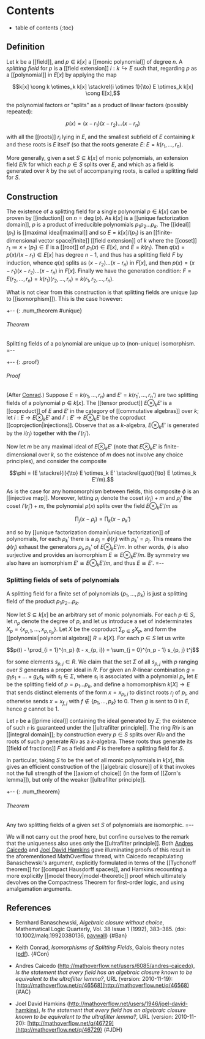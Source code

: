 # Contents # 
* table of contents 
{:toc} 

## Definition 

Let $k$ be a [[field]], and $p \in k[x]$ a [[monic polynomial]] of degree $n$. A _splitting field_ for $p$ is a [[field extension]] $i: k \hookrightarrow E$ such that, regarding $p$ as a [[polynomial]] in $E[x]$ by applying the map 

$$k[x] \cong k \otimes_k k[x] \stackrel{i \otimes 1}{\to} E \otimes_k k[x] \cong E[x],$$ 

the polynomial factors or "splits" as a product of linear factors (possibly repeated): 

$$p(x) = (x - r_1)(x - r_2)\ldots (x - r_n)$$ 

with all the [[roots]] $r_i$ lying in $E$, and the smallest subfield of $E$ containing $k$ and these roots is $E$ itself (so that the roots generate $E$: $E = k(r_1, \ldots, r_n)$. 

More generally, given a set $S \subseteq k[x]$ of monic polynomials, an extension field $E/k$ for which each $p \in S$ splits over $E$, and which as a field is generated over $k$ by the set of accompanying roots, is called a splitting field for $S$. 

## Construction 

The existence of a splitting field for a single polynomial $p \in k[x]$ can be proven by [[induction]] on $n = \deg(p)$. As $k[x]$ is a [[unique factorization domain]], $p$ is a product of irreducible polynomials $p_1 p_2 \ldots p_k$. The [[ideal]] $(p_1)$ is [[maximal ideal|maximal]] and so $E = k[x]/(p_1)$ is an [[finite-dimensional vector space|finite]] [[field extension]] of $k$ where the [[coset]] $r_1 \coloneqq x + (p_1) \in E$ is a [[root]] of $p_1(x) \in E[x]$, and $E = k(r_1)$. Then $q(x) = p(x)/(x - r_1) \in E[x]$ has degree $n-1$, and thus has a splitting field $F$ by induction, whence $q(x)$ splits as $(x - r_2)\ldots (x-r_n)$ in $F[x]$, and then $p(x) = (x - r_1)(x - r_2) \ldots (x - r_n)$ in $F[x]$. Finally we have the generation condition: $F = E(r_2, \ldots, r_n) = k(r_1)(r_2, \ldots, r_n) = k(r_1, r_2, \ldots, r_n).$ 

What is not clear from this construction is that splitting fields are unique (up to [[isomorphism]]). This is the case however: 

+-- {: .num_theorem #unique} 
###### Theorem 
Splitting fields of a polynomial are unique up to (non-unique) isomorphism. 
=-- 

+-- {: .proof} 
###### Proof 
(After [Conrad](#Con).) Suppose $E = k(r_1, \ldots, r_n)$ and $E' = k(r_1', \ldots, r_n')$ are two splitting fields of a polynomial $p \in k[x]$. The [[tensor product]] $E \otimes_k E'$ is a [[coproduct]] of $E$ and $E'$ in the category of [[commutative algebras]] over $k$; let $i: E \to E \otimes_k E'$ and $i': E' \to E \otimes_k E'$ be the coproduct [[coprojection|injections]]. Observe that as a $k$-algebra, $E \otimes_k E'$ is generated by the $i(r_j)$ together with the $i'(r_j')$. 

Now let $m$ be any maximal ideal of $E \otimes_k E'$ (note that $E \otimes_k E'$ is finite-dimensional over $k$, so the existence of $m$ does not involve any choice principles), and consider the composite 

$$\phi = (E \stackrel{i}{\to} E \otimes_k E' \stackrel{quot}{\to} E \otimes_k E'/m).$$ 

As is the case for any homomorphism between fields, this composite $\phi$ is an [[injective map]]. Moreover, letting $\rho_j$ denote the coset $i(r_j) + m$ and $\rho_j'$ the coset $i'(r_j') + m$, the polynomial $p(x)$ splits over the field $E \otimes_k E'/m$ as 

$$\prod_j (x - \rho_j) = \prod_k (x - \rho_k')$$ 

and so by [[unique factorization domain|unique factorization]] of polynomials, for each $\rho_k'$ there is a $\rho_j = \phi(r_j)$ with $\rho_k' = \rho_j$. This means the $\phi(r_j)$ exhaust the generators $\rho_j, \rho_k'$ of $E \otimes_k E'/m$. In other words, $\phi$ is also surjective and provides an isomorphism $E \cong E \otimes_k E'/m$. By symmetry we also have an isomorphism $E' \cong E \otimes_k E'/m$, and thus $E \cong E'$. 
=-- 

### Splitting fields of sets of polynomials 

A splitting field for a finite set of polynomials $\{p_1, \ldots, p_k\}$ is just a splitting field of the product $p_1 p_2 \ldots p_k$. 

Now let $S \subseteq k[x]$ be an arbitrary set of monic polynomials. For each $p \in S$, let $n_p$ denote the degree of $p$, and let us introduce a set of indeterminates $X_p = \{x_{p, 1}, \ldots, x_{p, n_p}\}$. Let $X$ be the coproduct $\sum_{p \in S} X_p$, and form the [[polynomial|polynomial algebra]] $R = k[X]$. For each $p \in S$ let us write 

$$p(t) - \prod_{i = 1}^{n_p} (t - x_{p, i}) = \sum_{j = 0}^{n_p - 1} s_{p, j} t^j$$ 

for some elements $s_{p, j} \in R$. We claim that the set $\Sigma$ of all $s_{p, j}$ with $p$ ranging over $S$ generates a proper ideal in $R$. For given an $R$-linear combination $g = g_1 s_1 + \ldots + g_k s_k$ with $s_i \in \Sigma$, where $s_i$ is associated with a polynomial $p_i$, let $E$ be the splitting field of $p = p_1 \ldots p_k$, and define a homomorphism $k[X] \to E$ that sends distinct elements of the form $x = x_{p_i, j}$ to distinct roots $r_j$ of $p_i$, and otherwise sends $x = x_{f, j}$ with $f \notin \{p_1, \ldots, p_k\}$ to $0$. Then $g$ is sent to $0$ in $E$, hence $g$ cannot be $1$. 

Let $\mathfrak{p}$ be a [[prime ideal]] containing the ideal generated by $\Sigma$; the existence of such $\mathfrak{p}$ is guaranteed under the [[ultrafilter principle]]. The ring $R/\mathfrak{p}$ is an [[integral domain]]; by construction every $p \in S$ splits over $R/\mathfrak{p}$ and the roots of such $p$ generate $R/\mathfrak{p}$ as a $k$-algebra. These roots thus generate its [[field of fractions]] $F$ as a field and $F$ is therefore a splitting field for $S$. 

In particular, taking $S$ to be the set of all monic polynomials in $k[x]$, this gives an efficient construction of the [[algebraic closure]] of $k$ that invokes not the full strength of the [[axiom of choice]] (in the form of [[Zorn's lemma]]), but only of the weaker [[ultrafilter principle]]. 

+-- {: .num_theorem} 
###### Theorem  
Any two splitting fields of a given set $S$ of polynomials are isomorphic. 
=-- 

We will not carry out the proof here, but confine ourselves to the remark that the uniqueness also uses only the [[ultrafilter principle]]. Both [Andres Caicedo](#AC) and [Joel David Hamkins](#JDH) gave illuminating proofs of this result in the aforementioned MathOverflow thread, with Caicedo recapitulating Banaschewski's argument, explicitly formulated in terms of the [[Tychonoff theorem]] for [[compact Hausdorff spaces]], and Hamkins recounting a more explicitly [[model theory|model-theoretic]] proof which ultimately devolves on the Compactness Theorem for first-order logic, and using amalgamation arguments. 

## References 

* Bernhard Banaschewski, _Algebraic closure without choice_, Mathematical Logic Quarterly, Vol. 38 Issue 1 (1992), 383–385. (doi: 10.1002/malq.19920380136, [paywall](http://onlinelibrary.wiley.com/doi/10.1002/malq.19920380136/pdf)) 
 {#Ban} 

* Keith Conrad, _Isomorphisms of Splitting Fields_, Galois theory notes ([pdf](http://www.math.uconn.edu/~kconrad/blurbs/galoistheory/splittingisom.pdf)). 
 {#Con}

* Andres Caicedo (http://mathoverflow.net/users/6085/andres-caicedo), _Is the statement that every field has an algebraic closure known to be equivalent to the ultrafilter lemma?_, URL (version: 2010-11-19): [http://mathoverflow.net/q/46568](http://mathoverflow.net/q/46568) 
 {#AC} 

* Joel David Hamkins (http://mathoverflow.net/users/1946/joel-david-hamkins), _Is the statement that every field has an algebraic closure known to be equivalent to the ultrafilter lemma?_, URL (version: 2010-11-20): [http://mathoverflow.net/q/46729](http://mathoverflow.net/q/46729) 
 {#JDH} 
